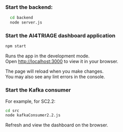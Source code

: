 ### Start the backend: 
```bash
  cd backend
  node server.js
  ```
### Start the AI4TRIAGE dashboard application
  ```bash
  npm start
  ```
Runs the app in the development mode.\
Open [http://localhost:3000](http://localhost:3000) to view it in your browser.

The page will reload when you make changes.\
You may also see any lint errors in the console.

### Start the Kafka consumer 
For example, for SC2.2: 
  ```bash
  cd src
  node kafkaConsumer2.2.js
  ```
Refresh and view the dashboard on the browser. 

